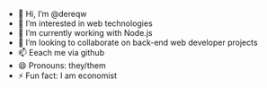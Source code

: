 - 👋 Hi, I’m @dereqw
- 👀 I’m interested in web technologies
- 🌱 I’m currently working with Node.js
- 💞️ I’m looking to collaborate on back-end web developer projects
- 📫 Eeach me via github
- 😄 Pronouns: they/them
- ⚡ Fun fact: I am economist

<!---
dereqw/dereqw is a ✨ special ✨ repository because its `README.md` (this file) appears on your GitHub profile.
You can click the Preview link to take a look at your changes.
--->

